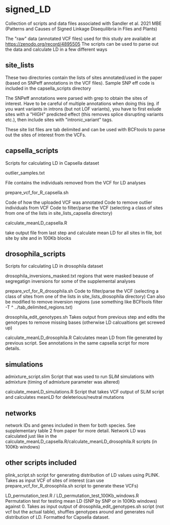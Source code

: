 # signed_LD

Collection of scripts and data files associated with Sandler et al. 2021 MBE (Patterns and Causes of Signed Linkage Disequilibria in Flies and Plants)

The "raw" data (annotated VCF files) used for this study are available at https://zenodo.org/record/4895505
The scripts can be used to parse out the data and calculate LD in a few different ways

## site_lists
These two directories contain the lists of sites annotated/used in the paper (based on SNPeff annotations in the VCF files).
Sample SNP eff code is included in the capsella_scripts directory

The SNPeff annotations were parsed with grep to obtain the sites of interest. Have to be careful of multiple annotations when doing this (eg. if you want variants in introns (but not LOF variants), you have to first exlude sites with a "HIGH" predicted effect (this removes splice disrupting variants etc.), then include sites with "intronic_variant" tags.

These site list files are tab delimited and can be used with BCFtools to parse out the sites of interest from the VCFs.

## capsella_scripts
Scripts for calculating LD in Capsella dataset

outlier_samples.txt 

File contains the individuals removed from the VCF for LD analyses 

prepare_vcf_for_R_capsella.sh

Code of how the uploaded VCF was annotated
Code to remove outlier individuals from VCF
Code to filter/parse the VCF (selecting a class of sites from one of the lists in site_lists_capsella directory)


calculate_meanLD_capsella.R

take output file from last step and calculate mean LD for all sites in file, bot site by site and in 100Kb blocks

## drosophila_scripts
Scripts for calculating LD in drosophila dataset

drosophila_inversions_masked.txt
regions that were masked beause of segregatign inversions for some of the supplemental analyses

prepare_vcf_for_R_drosophila.sh
Code to filter/parse the VCF (selecting a class of sites from one of the lists in site_lists_drosophila directory)
Can also be modified to remove inversion regions (use something like BCFtools filter -T ^ ../tab_delimited_regions.txt)

drosophila_edit_genotypes.sh
Takes output from previous step and edits the genotypes to remove missing bases (otherwise LD calcualtions get screwed up)

calculate_meanLD_drosophila.R
Calculates mean LD from file generated by previous script. See annotations in the same capsella script for more details. 

## simulations
admixture_script.slim
Script that was used to run SLiM simulations with admixture (timing of admixture parameter was altered)

calculate_meanLD_simulations.R
Script that takes VCF output of SLiM script and calculates meanLD for deleterious/neutral mutations

## networks
network IDs and genes included in them for both species. See supplementary table 2 from paper for more detail.
Network LD was calculated just like in the calculate_meanLD_capsella.R/calculate_meanLD_drosophila.R
 scripts (in 100Kb windows)

## other scripts included

plink_script.sh
script for generating distribution of LD values using PLINK. Takes as input VCF of sites of interest (can use prepare_vcf_for_R_drosophila.sh script to generate these VCFs)

LD_permutation_test.R / LD_permutation_test_100Kb_windows.R
Permutation test for testing mean LD (SNP by SNP or in 100Kb windows) against 0.
Takes as input output of drosophila_edit_genotypes.sh script (not vcf but the actual table), shuffles genotypes around and generates null distribution of LD. Formatted for Capsella dataset.






